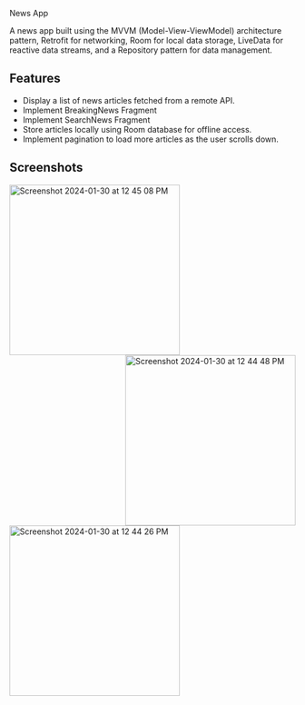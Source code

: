 News App

A news app built using the MVVM (Model-View-ViewModel) architecture pattern, Retrofit for networking, Room for local data storage, LiveData for reactive data streams, and a Repository pattern for data management.

## Features
- Display a list of news articles fetched from a remote API.
- Implement BreakingNews Fragment  
- Implement SearchNews Fragment  
- Store articles locally using Room database for offline access.
- Implement pagination to load more articles as the user scrolls down.

## Screenshots


<img align="left" width="300" alt="Screenshot 2024-01-30 at 12 45 08 PM" src="https://github.com/Nirali123456789/MVVMNewsApp/assets/90322848/f688cdd1-1a13-4936-81d5-61c5239781f7">
<img align="right" width="300" alt="Screenshot 2024-01-30 at 12 44 48 PM" src="https://github.com/Nirali123456789/MVVMNewsApp/assets/90322848/8374d387-43ea-45f2-bac3-2910d4e258c3">
<img align ="left" width="300" alt="Screenshot 2024-01-30 at 12 44 26 PM" src="https://github.com/Nirali123456789/MVVMNewsApp/assets/90322848/af029f5c-1f2c-418a-9e36-1d4b89c9c815">
